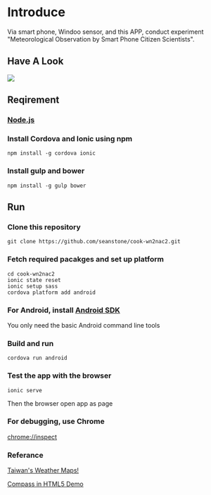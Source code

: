 # Introduce
Via smart phone, Windoo sensor, and this APP, conduct experiment "Meteorological Observation by Smart Phone Citizen Scientists".

## Have A Look
![](https://raw.githubusercontent.com/seanstone/cook-wn2nac2/master/demo.gif)

## Reqirement

### [Node.js](https://nodejs.org/)

### Install Cordova and Ionic using npm
```
npm install -g cordova ionic
```

### Install gulp and bower
```
npm install -g gulp bower
```

## Run 

### Clone this repository
```
git clone https://github.com/seanstone/cook-wn2nac2.git
```

### Fetch required pacakges and set up platform
```
cd cook-wn2nac2
ionic state reset
ionic setup sass
cordova platform add android
```

### For Android, install [Android SDK](https://developer.android.com/studio/index.html)
You only need the basic Android command line tools

### Build and run
```
cordova run android
```
### Test the app with the browser
```
ionic serve
```
Then the browser open app as page

### For debugging, use Chrome
[chrome://inspect](chrome://inspect)

### Referance
[Taiwan's Weather Maps!](https://github.com/comdan66/weather)

[Compass in HTML5 Demo](http://codepen.io/rlautan/pen/YPzGjo)
